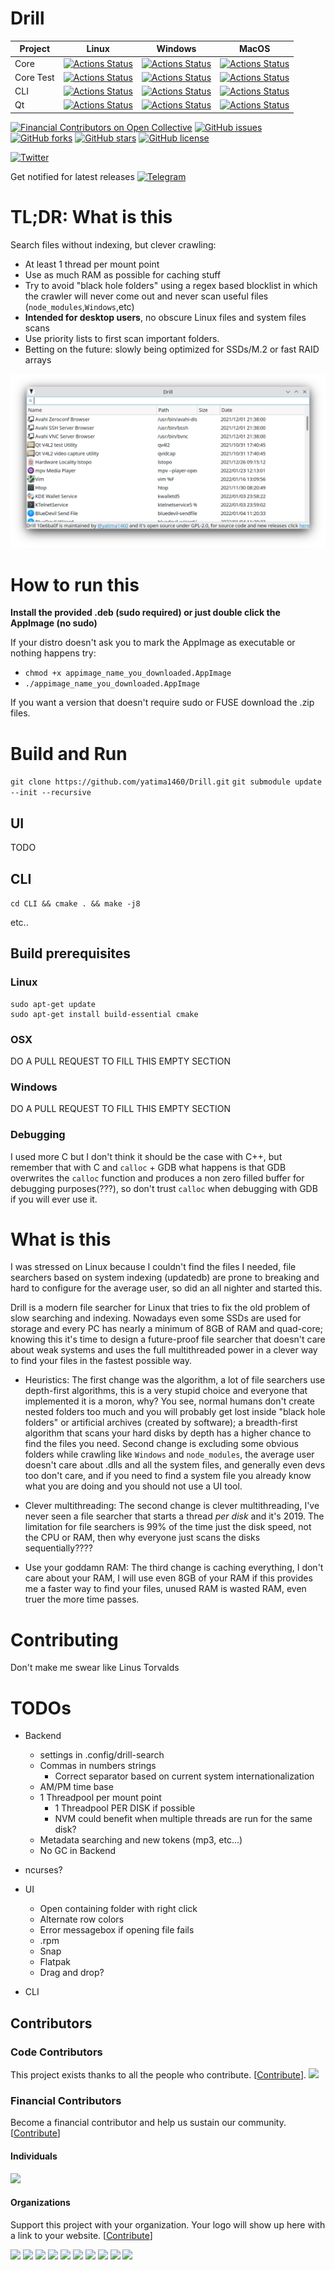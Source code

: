 # Drill

|Project|Linux|Windows|MacOS|
|-------|-----|-------|-----|
| Core | [![Actions Status](https://github.com/yatima1460/Drill/workflows/Linux_Core/badge.svg)](https://github.com/yatima1460/Drill/actions) | [![Actions Status](https://github.com/yatima1460/Drill/workflows/Windows_Core/badge.svg)](https://github.com/yatima1460/Drill/actions) | [![Actions Status](https://github.com/yatima1460/Drill/workflows/MacOS_Core/badge.svg)](https://github.com/yatima1460/Drill/actions)|
| Core Test | [![Actions Status](https://github.com/yatima1460/Drill/workflows/TestLinux/badge.svg)](https://github.com/yatima1460/Drill/actions) |[![Actions Status](https://github.com/yatima1460/Drill/workflows/TestWindows/badge.svg)](https://github.com/yatima1460/Drill/actions) | [![Actions Status](https://github.com/yatima1460/Drill/workflows/TestMacOS/badge.svg)](https://github.com/yatima1460/Drill/actions)|
| CLI | [![Actions Status](https://github.com/yatima1460/Drill/workflows/Linux_CLI/badge.svg)](https://github.com/yatima1460/Drill/actions) | [![Actions Status](https://github.com/yatima1460/Drill/workflows/Windows_CLI/badge.svg)](https://github.com/yatima1460/Drill/actions) | [![Actions Status](https://github.com/yatima1460/Drill/workflows/MacOS_CLI/badge.svg)](https://github.com/yatima1460/Drill/actions) |
| Qt | [![Actions Status](https://github.com/yatima1460/Drill/workflows/Linux_Qt/badge.svg)](https://github.com/yatima1460/Drill/actions) |[![Actions Status](https://github.com/yatima1460/Drill/workflows/Windows_Qt/badge.svg)](https://github.com/yatima1460/Drill/actions) | [![Actions Status](https://github.com/yatima1460/Drill/workflows/MacOS_Qt/badge.svg)](https://github.com/yatima1460/Drill/actions) |

[![Financial Contributors on Open Collective](https://opencollective.com/Drill/all/badge.svg?label=financial+contributors)](https://opencollective.com/Drill) [![GitHub issues](https://img.shields.io/github/issues/yatima1460/Drill.svg)](https://github.com/yatima1460/Drill/issues)
[![GitHub forks](https://img.shields.io/github/forks/yatima1460/Drill.svg)](https://github.com/yatima1460/Drill/network)
[![GitHub stars](https://img.shields.io/github/stars/yatima1460/Drill.svg)](https://github.com/yatima1460/Drill/stargazers)
[![GitHub license](https://img.shields.io/github/license/yatima1460/Drill.svg)](https://github.com/yatima1460/Drill/blob/master/LICENSE)

[![Twitter](https://img.shields.io/twitter/url/https/github.com/yatima1460/Drill.svg?style=social)](https://twitter.com/intent/tweet?text=Wow:&url=https%3A%2F%2Fgithub.com%2Fyatima1460%2FDrill)

Get notified for latest releases
[![Telegram](https://raw.githubusercontent.com/yatima1460/Drill/gh-pages/icons/telegram_icon.png)](https://telegram.me/drill_search)

# TL;DR: What is this

Search files without indexing, but clever crawling:
- At least 1 thread per mount point
- Use as much RAM as possible for caching stuff
- Try to avoid "black hole folders" using a regex based blocklist in which the crawler will never come out and never scan useful files (`node_modules`,`Windows`,etc)
- **Intended for desktop users**, no obscure Linux files and system files scans
- Use priority lists to first scan important folders.
- Betting on the future: slowly being optimized for SSDs/M.2 or fast RAID arrays


![](https://raw.githubusercontent.com/yatima1460/Drill/gh-pages/screenshot.png)


# How to run this

**Install the provided .deb (sudo required) or just double click the AppImage (no sudo)**

If your distro doesn't ask you to mark the AppImage as executable or nothing happens try:
- `chmod +x appimage_name_you_downloaded.AppImage`
- `./appimage_name_you_downloaded.AppImage`

If you want a version that doesn't require sudo or FUSE download the .zip files.

# Build and Run

`git clone https://github.com/yatima1460/Drill.git`
`git submodule update --init --recursive`


## UI

TODO

## CLI

`cd CLI && cmake . && make -j8`

etc..

## Build prerequisites

### Linux

```
sudo apt-get update
sudo apt-get install build-essential cmake
```

### OSX

DO A PULL REQUEST TO FILL THIS EMPTY SECTION

### Windows

DO A PULL REQUEST TO FILL THIS EMPTY SECTION


### Debugging

I used more C but I don't think it should be the case with C++, but remember that with C and `calloc` + GDB what happens is that GDB overwrites the `calloc` function and produces a non zero filled buffer for debugging purposes(???), so don't trust `calloc` when debugging with GDB if you will ever use it.

# What is this

I was stressed on Linux because I couldn't find the files I needed, file searchers based on system indexing (updatedb) are prone to breaking and hard to configure for the average user, so did an all nighter and started this.

Drill is a modern file searcher for Linux that tries to fix the old problem of slow searching and indexing.
Nowadays even some SSDs are used for storage and every PC has nearly a minimum of 8GB of RAM and quad-core;
knowing this it's time to design a future-proof file searcher that doesn't care about weak systems and uses the full multithreaded power in a clever way to find your files in the fastest possible way.

* Heuristics:
The first change was the algorithm, a lot of file searchers use depth-first algorithms, this is a very stupid choice and everyone that implemented it is a moron, why? 
You see, normal humans don't create nested folders too much and you will probably get lost inside "black hole folders" or artificial archives (created by software); a breadth-first algorithm that scans your hard disks by depth has a higher chance to find the files you need.
Second change is excluding some obvious folders while crawling like `Windows` and `node_modules`, the average user doesn't care about .dlls and all the system files, and generally even devs too don't care, and if you need to find a system file you already know what you are doing and you should not use a UI tool.

* Clever multithreading: The second change is clever multithreading, I've never seen a file searcher that starts a thread *per disk* and it's 2019. The limitation for file searchers is 99% of the time just the disk speed, not the CPU or RAM, then why everyone just scans the disks sequentially????

* Use your goddamn RAM: The third change is caching everything, I don't care about your RAM, I will use even 8GB of your RAM if this provides me a faster way to find your files, unused RAM is wasted RAM, even truer the more time passes.

# Contributing
Don't make me swear like Linus Torvalds

# TODOs

- Backend
    - settings in .config/drill-search
    - Commas in numbers strings
        - Correct separator based on current system internationalization
    - AM/PM time base
    - 1 Threadpool per mount point
        - 1 Threadpool PER DISK if possible
        - NVM could benefit when multiple threads are run for the same disk?
    - Metadata searching and new tokens (mp3, etc...)
    - No GC in Backend

- ncurses?

- UI
    - Open containing folder with right click 
    - Alternate row colors
    - Error messagebox if opening file fails
    - .rpm
    - Snap
    - Flatpak
    - Drag and drop?

- CLI


## Contributors

### Code Contributors

This project exists thanks to all the people who contribute. [[Contribute](CONTRIBUTING.md)].
<a href="https://github.com/yatima1460/Drill/graphs/contributors"><img src="https://opencollective.com/Drill/contributors.svg?width=890&button=false" /></a>

### Financial Contributors

Become a financial contributor and help us sustain our community. [[Contribute](https://opencollective.com/Drill/contribute)]

#### Individuals

<a href="https://opencollective.com/Drill"><img src="https://opencollective.com/Drill/individuals.svg?width=890"></a>

#### Organizations

Support this project with your organization. Your logo will show up here with a link to your website. [[Contribute](https://opencollective.com/Drill/contribute)]

<a href="https://opencollective.com/Drill/organization/0/website"><img src="https://opencollective.com/Drill/organization/0/avatar.svg"></a>
<a href="https://opencollective.com/Drill/organization/1/website"><img src="https://opencollective.com/Drill/organization/1/avatar.svg"></a>
<a href="https://opencollective.com/Drill/organization/2/website"><img src="https://opencollective.com/Drill/organization/2/avatar.svg"></a>
<a href="https://opencollective.com/Drill/organization/3/website"><img src="https://opencollective.com/Drill/organization/3/avatar.svg"></a>
<a href="https://opencollective.com/Drill/organization/4/website"><img src="https://opencollective.com/Drill/organization/4/avatar.svg"></a>
<a href="https://opencollective.com/Drill/organization/5/website"><img src="https://opencollective.com/Drill/organization/5/avatar.svg"></a>
<a href="https://opencollective.com/Drill/organization/6/website"><img src="https://opencollective.com/Drill/organization/6/avatar.svg"></a>
<a href="https://opencollective.com/Drill/organization/7/website"><img src="https://opencollective.com/Drill/organization/7/avatar.svg"></a>
<a href="https://opencollective.com/Drill/organization/8/website"><img src="https://opencollective.com/Drill/organization/8/avatar.svg"></a>
<a href="https://opencollective.com/Drill/organization/9/website"><img src="https://opencollective.com/Drill/organization/9/avatar.svg"></a>
